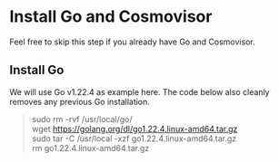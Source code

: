 # Install Go and Cosmovisor

Feel free to skip this step if you already have Go and Cosmovisor.

## Install Go

We will use Go v1.22.4 as example here. The code below also cleanly removes any previous Go installation.

> sudo rm -rvf /usr/local/go/  
> wget https://golang.org/dl/go1.22.4.linux-amd64.tar.gz  
> sudo tar -C /usr/local -xzf go1.22.4.linux-amd64.tar.gz  
> rm go1.22.4.linux-amd64.tar.gz  
